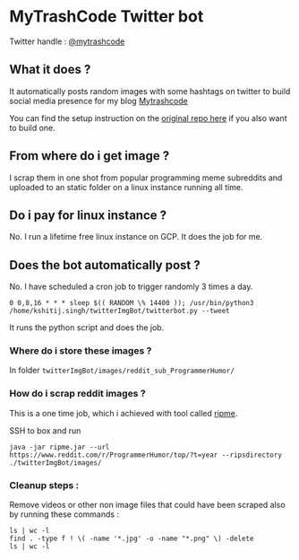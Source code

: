 # MyTrashCode Twitter bot 

Twitter handle : [@mytrashcode](https://twitter.com/mytrashcode)

## What it does ?

It automatically posts random images with some hashtags on twitter to build social media presence for my blog [Mytrashcode](https://mytrashcode.com)

You can find the setup instruction on the [original repo here](https://github.com/joaquinlpereyra/twitterImgBot) if you also want to build one.

## From where do i get image ? 
I scrap them in one shot from popular programming meme subreddits and uploaded to an static folder on a linux instance running all time. 

## Do i pay for linux instance ?
No. I run a lifetime free linux instance on GCP. It does the job for me.

## Does the bot automatically post ?
No. I have scheduled a cron job to trigger randomly 3 times a day.
```
0 0,8,16 * * * sleep $(( RANDOM \% 14400 )); /usr/bin/python3 /home/kshitij.singh/twitterImgBot/twitterbot.py --tweet
```
It runs the python script and does the job.

### Where do i store these images ? 

In folder `twitterImgBot/images/reddit_sub_ProgrammerHumor/`

### How do i scrap reddit images ?
This is a one time job, which i achieved with tool called [ripme](https://github.com/ripmeapp/ripme/wiki/How-To-Run-RipMe).

SSH to box and run
```
java -jar ripme.jar --url https://www.reddit.com/r/ProgrammerHumor/top/?t=year --ripsdirectory ./twitterImgBot/images/

```

### Cleanup steps :
Remove videos or other non image files that could have been scraped also by running these commands :

```
ls | wc -l
find . -type f ! \( -name '*.jpg' -o -name "*.png" \) -delete
ls | wc -l
```